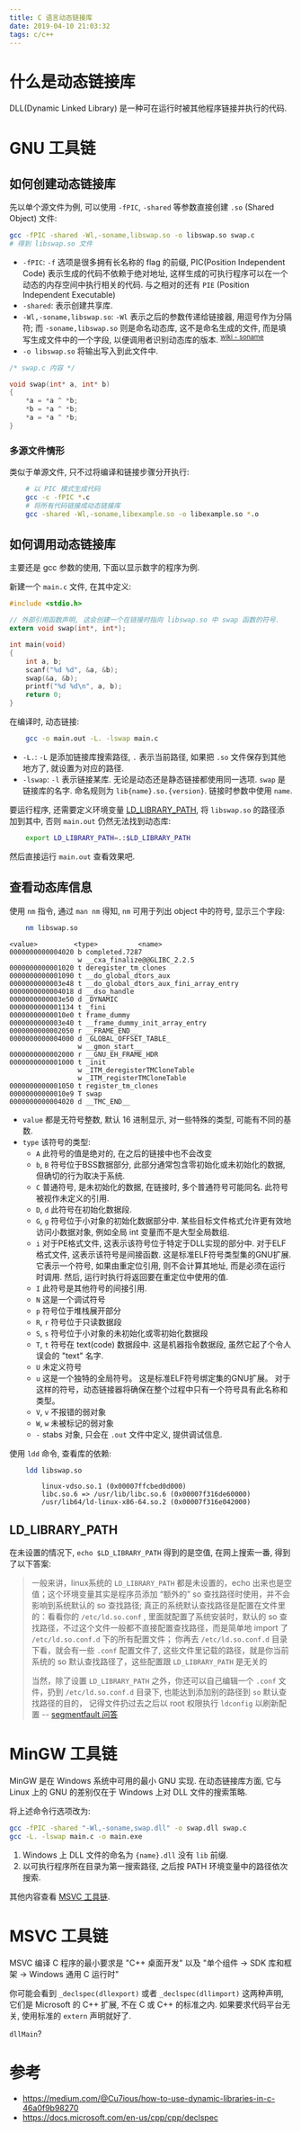 ```yaml
---
title: C 语言动态链接库
date: 2019-04-10 21:03:32
tags: c/c++
---
```


# 什么是动态链接库

DLL(Dynamic Linked Library) 是一种可在运行时被其他程序链接并执行的代码.

<!--more-->

# GNU 工具链

## 如何创建动态链接库

先以单个源文件为例, 可以使用 `-fPIC`, `-shared` 等参数直接创建 `.so` (Shared Object) 文件:

```sh
gcc -fPIC -shared -Wl,-soname,libswap.so -o libswap.so swap.c
# 得到 libswap.so 文件
```

-   `-fPIC`: `-f` 选项是很多拥有长名称的 flag 的前缀, PIC(Position Independent Code) 表示生成的代码不依赖于绝对地址, 这样生成的可执行程序可以在一个动态的内存空间中执行相关的代码. 与之相对的还有 `PIE` (Position Independent Executable)
-   `-shared`: 表示创建共享库.
-   `-Wl,-soname,libswap.so`: `-Wl` 表示之后的参数传递给链接器, 用逗号作为分隔符; 而 `-soname,libswap.so` 则是命名动态库, 这不是命名生成的文件, 而是填写生成文件中的一个字段, 以便调用者识别动态库的版本. <sup>[wiki - soname](https://en.wikipedia.org/wiki/Soname)</sup>
-   `-o libswap.so` 将输出写入到此文件中.

```c
/* swap.c 内容 */

void swap(int* a, int* b)
{
    *a = *a ^ *b;
    *b = *a ^ *b;
    *a = *a ^ *b;
}
```

### 多源文件情形

类似于单源文件, 只不过将编译和链接步骤分开执行:

```sh
    # 以 PIC 模式生成代码
    gcc -c -fPIC *.c
    # 将所有代码链接成动态链接库
    gcc -shared -Wl,-soname,libexample.so -o libexample.so *.o
```

## 如何调用动态链接库

主要还是 gcc 参数的使用, 下面以显示数字的程序为例.

新建一个 `main.c` 文件, 在其中定义:

```c
#include <stdio.h>

// 外部引用函数声明, 这会创建一个在链接时指向 libswap.so 中 swap 函数的符号.
extern void swap(int*, int*);

int main(void)
{
    int a, b;
    scanf("%d %d", &a, &b);
    swap(&a, &b);
    printf("%d %d\n", a, b);
    return 0;
}
```

在编译时, 动态链接:

```sh
    gcc -o main.out -L. -lswap main.c
```

-   `-L.`: `-L` 是添加链接库搜索路径, `.` 表示当前路径, 如果把 `.so` 文件保存到其他地方了, 就设置为对应的路径.
-   `-lswap`: `-l` 表示链接某库. 无论是动态还是静态链接都使用同一选项. `swap` 是链接库的名字. 命名规则为 `lib{name}.so.{version}`. 链接时参数中使用 `name`.

要运行程序, 还需要定义环境变量 [LD_LIBRARY_PATH](#LD_LIBRARY_PATH), 将 `libswap.so` 的路径添加到其中, 否则 `main.out` 仍然无法找到动态库:

```sh
    export LD_LIBRARY_PATH=.:$LD_LIBRARY_PATH
```

然后直接运行 `main.out` 查看效果吧.

## 查看动态库信息

使用 `nm` 指令, 通过 `man nm` 得知, `nm` 可用于列出 object 中的符号, 显示三个字段:

```sh
    nm libswap.so
```

```
<value>         <type>          <name>
0000000000004020 b completed.7287
                 w __cxa_finalize@@GLIBC_2.2.5
0000000000001020 t deregister_tm_clones
0000000000001090 t __do_global_dtors_aux
0000000000003e48 t __do_global_dtors_aux_fini_array_entry
0000000000004018 d __dso_handle
0000000000003e50 d _DYNAMIC
0000000000001134 t _fini
00000000000010e0 t frame_dummy
0000000000003e40 t __frame_dummy_init_array_entry
0000000000002050 r __FRAME_END__
0000000000004000 d _GLOBAL_OFFSET_TABLE_
                 w __gmon_start__
0000000000002000 r __GNU_EH_FRAME_HDR
0000000000001000 t _init
                 w _ITM_deregisterTMCloneTable
                 w _ITM_registerTMCloneTable
0000000000001050 t register_tm_clones
00000000000010e9 T swap
0000000000004020 d __TMC_END__
```

-   `value` 都是无符号整数, 默认 16 进制显示, 对一些特殊的类型, 可能有不同的基数.
-   `type` 该符号的类型:
    -   `A` 此符号的值是绝对的, 在之后的链接中也不会改变
    -   `b`, `B` 符号位于BSS数据部分, 此部分通常包含零初始化或未初始化的数据, 但确切的行为取决于系统.
    -   `C` 普通符号, 是未初始化的数据, 在链接时, 多个普通符号可能同名. 此符号被视作未定义的引用.
    -   `D`, `d` 此符号在初始化数据段.
    -   `G`, `g` 符号位于小对象的初始化数据部分中. 某些目标文件格式允许更有效地访问小数据对象, 例如全局 int 变量而不是大型全局数组.
    -   `i` 对于PE格式文件, 这表示该符号位于特定于DLL实现的部分中.  对于ELF格式文件, 这表示该符号是间接函数.  这是标准ELF符号类型集的GNU扩展.  它表示一个符号, 如果由重定位引用, 则不会计算其地址, 而是必须在运行时调用.  然后, 运行时执行将返回要在重定位中使用的值.
    -   `I` 此符号是其他符号的间接引用.
    -   `N` 这是一个调试符号
    -   `p` 符号位于堆栈展开部分
    -   `R`, `r` 符号位于只读数据段
    -   `S`, `s` 符号位于小对象的未初始化或零初始化数据段
    -   `T`, `t` 符号在 text(code) 数据段中. 这是机器指令数据段, 虽然它起了个令人误会的 "text" 名字.
    -   `U` 未定义符号
    -   `u` 这是一个独特的全局符号。 这是标准ELF符号绑定集的GNU扩展。 对于这样的符号，动态链接器将确保在整个过程中只有一个符号具有此名称和类型。
    -   `V`, `v` 不报错的弱对象
    -   `W`, `w` 未被标记的弱对象
    -   `-` stabs 对象, 只会在 `.out` 文件中定义, 提供调试信息.

使用 `ldd` 命令, 查看库的依赖:

```sh
    ldd libswap.so
```

```
        linux-vdso.so.1 (0x00007ffcbed0d000)
        libc.so.6 => /usr/lib/libc.so.6 (0x00007f316de60000)
        /usr/lib64/ld-linux-x86-64.so.2 (0x00007f316e042000)
```

## LD_LIBRARY_PATH

在未设置的情况下, `echo $LD_LIBRARY_PATH` 得到的是空值, 在网上搜索一番, 得到了以下答案:

> 一般来讲，linux系统的 `LD_LIBRARY_PATH` 都是未设置的，echo 出来也是空值；这个环境变量其实是程序员添加 “额外的” so 查找路径时使用，并不会影响到系统默认的 so 查找路径;
> 真正的系统默认查找路径是配置在文件里的：看看你的 `/etc/ld.so.conf` , 里面就配置了系统安装时，默认的 so 查找路径，不过这个文件一般都不直接配置查找路径，而是简单地 import 了 `/etc/ld.so.conf.d` 下的所有配置文件；
> 你再去 `/etc/ld.so.conf.d` 目录下看，就会有一些 `.conf` 配置文件了, 这些文件里记载的路径，就是你当前系统的 so 默认查找路径了，这些配置跟 `LD_LIBRARY_PATH` 是无关的
>
> 当然，除了设置 `LD_LIBRARY_PATH` 之外，你还可以自己编辑一个 `.conf` 文件，扔到 `/etc/ld.so.conf.d` 目录下, 也能达到添加别的路径到 `so` 默认查找路径的目的， 记得文件扔过去之后以 root 权限执行 `ldconfig` 以刷新配置
> -- [segmentfault 问答](https://segmentfault.com/q/1010000003506264/a-1020000003506326)

# MinGW 工具链

MinGW 是在 Windows 系统中可用的最小 GNU 实现. 在动态链接库方面, 它与 Linux 上的 GNU 的差别仅在于 Windows 上对 DLL 文件的搜索策略.

将上述命令行选项改为:

```sh
gcc -fPIC -shared "-Wl,-soname,swap.dll" -o swap.dll swap.c
gcc -L. -lswap main.c -o main.exe
```

1.  Windows 上 DLL 文件的命名为 `{name}.dll` 没有 `lib` 前缀.
2.  以可执行程序所在目录为第一搜索路径, 之后按 PATH 环境变量中的路径依次搜索.

其他内容查看 [MSVC 工具链](#MSVC-工具链).

# MSVC 工具链

MSVC 编译 C 程序的最小要求是 "C++ 桌面开发" 以及 "单个组件 -> SDK 库和框架 -> Windows 通用 C 运行时"

你可能会看到 `_declspec(dllexport)` 或者 `_declspec(dllimport)` 这两种声明, 它们是 Microsoft 的 C++ 扩展, 不在 C 或 C++ 的标准之内. 如果要求代码平台无关, 使用标准的 `extern` 声明就好了.

`dllMain`?

# 参考

-   https://medium.com/@Cu7ious/how-to-use-dynamic-libraries-in-c-46a0f9b98270
-   https://docs.microsoft.com/en-us/cpp/cpp/declspec
